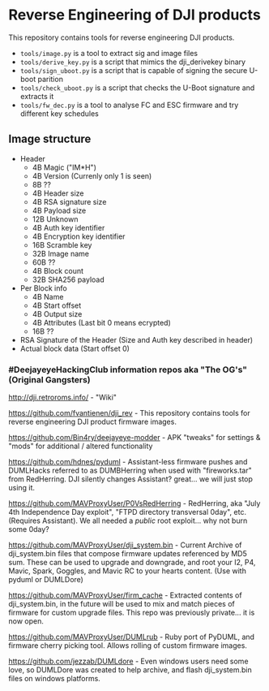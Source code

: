 # Reverse Engineering of DJI products
This repository contains tools for reverse engineering DJI products.
- `tools/image.py` is a tool to extract sig and image files
- `tools/derive_key.py` is a script that mimics the dji_derivekey binary
- `tools/sign_uboot.py` is a script that is capable of signing the secure U-boot parition
- `tools/check_uboot.py` is a script that checks the U-Boot signature and extracts it
- `tools/fw_dec.py` is a tool to analyse FC and ESC firmware and try different key schedules

## Image structure
- Header
  - 4B Magic ("IM*H")
  - 4B Version (Currenly only 1 is seen)
  - 8B ??
  - 4B Header size
  - 4B RSA signature size
  - 4B Payload size
  - 12B Unknown
  - 4B Auth key identifier
  - 4B Encryption key identifier
  - 16B Scramble key
  - 32B Image name
  - 60B ??
  - 4B Block count
  - 32B SHA256 payload
- Per Block info
  - 4B Name
  - 4B Start offset
  - 4B Output size
  - 4B Attributes (Last bit 0 means ecrypted)
  - 16B ??
- RSA Signature of the Header (Size and Auth key described in header)
- Actual block data (Start offset 0)

### #DeejayeyeHackingClub information repos aka "The OG's" (Original Gangsters)
http://dji.retroroms.info/ - "Wiki"

https://github.com/fvantienen/dji_rev - This repository contains tools for reverse engineering DJI product firmware images.

https://github.com/Bin4ry/deejayeye-modder - APK "tweaks" for settings & "mods" for additional / altered functionality

https://github.com/hdnes/pyduml - Assistant-less firmware pushes and DUMLHacks referred to as DUMBHerring when used with "fireworks.tar" from RedHerring. DJI silently changes Assistant? great... we will just stop using it.

https://github.com/MAVProxyUser/P0VsRedHerring - RedHerring, aka "July 4th Independence Day exploit", "FTPD directory transversal 0day", etc. (Requires Assistant). We all needed a *public* root exploit... why not burn some 0day?

https://github.com/MAVProxyUser/dji_system.bin - Current Archive of dji_system.bin files that compose firmware updates referenced by MD5 sum. These can be used to upgrade and downgrade, and root your I2, P4, Mavic, Spark, Goggles, and Mavic RC to your hearts content. (Use with pyduml or DUMLDore)

https://github.com/MAVProxyUser/firm_cache - Extracted contents of dji_system.bin, in the future will be used to mix and match pieces of firmware for custom upgrade files. This repo was previously private... it is now open.

https://github.com/MAVProxyUser/DUMLrub - Ruby port of PyDUML, and firmware cherry picking tool. Allows rolling of custom firmware images.  

https://github.com/jezzab/DUMLdore - Even windows users need some love, so DUMLDore was created to help archive, and flash dji_system.bin files on windows platforms.


